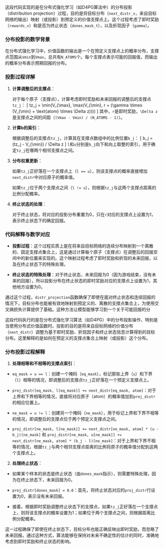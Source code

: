 这段代码实现的是在分布式强化学习（如D4PG算法中）的分布投影（distribution projection）过程，目的是将目标分布（`next_distr_v`，来自目标网络的输出）映射（或投影）到预定义的价值支撑点上。这个过程考虑了即时奖励（`rewards_v`）和是否为终止状态（`dones_mask_t`），以及折现因子（`gamma`）。

### 分布投影的数学背景

在分布式强化学习中，价值函数的输出是一个在预定义支撑点上的概率分布，支撑点范围从`Vmin`到`Vmax`，总共有`N_ATOMS`个。每个支撑点表示可能的回报值，而输出的概率分布表示预期回报的分布。

### 投影过程详解

1. **计算调整后的支撑点**：
   
   对于每个原子（支撑点），计算考虑即时奖励和未来回报的调整后的支撑点`tz_j`：
   \[ tz_j = \min(V_{\max}, \max(V_{\min}, r + (\gamma \times (V_{\min} + \text{atom} \times \Delta z)))) \]
   其中，`r`是即时奖励，`\Delta z`是支撑点之间的间距（`(Vmax - Vmin) / (N_ATOMS - 1)`）。

2. **计算b的索引**：
   
   根据调整后的支撑点`tz_j`，计算其在支撑点数组中的比例位置`b_j`：
   \[ b_j = (tz_j - V_{\min}) / \Delta z \]
   `l`和`u`分别是`b_j`向下和向上取整的索引，用于确定`tz_j`在哪两个相邻支撑点之间。

3. **分布权重更新**：
   
   如果`tz_j`正好落在一个支撑点上（`l == u`），则该支撑点的概率直接增加`next_distr`中对应原子的概率值。
   
   如果`tz_j`位于两个支撑点之间（`l != u`），则根据`tz_j`与这两个支撑点距离的比例分配概率。

4. **终止状态的处理**：
   
   对于终止状态，将对应的投影分布重置为0，只在`r`对应的支撑点上设置为1，表示终止状态下的确定回报。

### 代码解释与数学对应

- **投影过程**：这个过程实质上是在将来自目标网络的连续分布映射到一个离散的、固定支撑点集合上，这是通过计算每个原子（支撑点）在调整后的回报空间中的新位置来实现的。这个映射过程考虑了即时奖励和折现的未来回报，以及在终止状态下的特殊处理。

- **终止状态的特殊处理**：对于终止状态，未来回报为0（因为游戏结束，没有未来的回报），所以投影分布在终止状态的即时奖励对应的支撑点上设置为1，其他地方设置为0。

通过这个过程，`distr_projection`函数确保了即使在面对终止状态和连续回报的情况下，目标分布也能被有效地映射到预定义的、离散的支撑点集合上，为使用交叉熵损失计算提供了基础。这种方法让模型能够学习到一个关于可能回报的分

这段代码执行的是在分布式强化学习算法（如D4PG）中的分布投影操作，特别是当使用分布式价值函数时。投影的目的是将来自目标网络的价值分布（`next_distr`）调整为基于即时奖励、折现因子和终止状态信息计算得到的目标分布。这里解释的是如何在预定义的支撑点集合上映射（或投影）这个分布。

### 分布投影过程解释

1. **处理相等和不相等的支撑点索引**：

- `eq_mask = u == l`：创建一个掩码（`eq_mask`），标记那些上界（`u`）和下界（`l`）相等的情况，即调整后的支撑点`tz_j`正好落在一个预定义支撑点上。
  
- `proj_distr[eq_mask, l[eq_mask]] += next_distr[eq_mask, atom]`：对于上界和下界相等的情况，直接将对应原子（atom）的概率值加到`proj_distr`的相应位置上。

- `ne_mask = u != l`：创建另一个掩码（`ne_mask`），用于标记上界和下界不相等的情况，即调整后的支撑点位于两个预定义支撑点之间。

- `proj_distr[ne_mask, l[ne_mask]] += next_distr[ne_mask, atom] * (u - b_j)[ne_mask]` 和
  `proj_distr[ne_mask, u[ne_mask]] += next_distr[ne_mask, atom] * (b_j - l)[ne_mask]`：对于上界和下界不相等的情况，根据`tz_j`与两个相邻支撑点距离的比例将原子的概率值分配到这两个支撑点上。

2. **处理终止状态**：

- 如果某个样本的状态是终止状态（由`dones_mask`指示），则需要特殊处理，因为在终止状态下，未来回报为0。

- `proj_distr[dones_mask] = 0.0`：首先，将终止状态对应的`proj_distr`行设置为0，表示没有未来回报。

- 接着，根据即时奖励调整终止状态下的支撑点，如果`tz_j`正好落在一个支撑点上，则将该支撑点的概率设置为1；如果位于两个支撑点之间，则根据距离比例分配概率。

这一过程确保了即使在终止状态下，目标分布也能正确反映出即时奖励，而忽略了未来回报。通过这种方式，算法能够在保持对未来不确定性的估计的同时，准确地考虑到即时奖励和终止状态的影响。